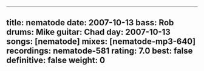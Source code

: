 
---
title: nematode
date: 2007-10-13
bass:	Rob
drums:	Mike
guitar:	Chad
day: 2007-10-13
songs: [nematode]
mixes: [nematode-mp3-640]
recordings: nematode-581
rating: 7.0
best: false
definitive: false
weight: 0
---
